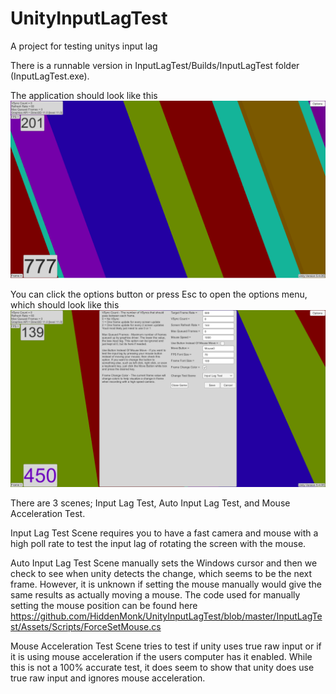 # UnityInputLagTest
A project for testing unitys input lag


There is a runnable version in InputLagTest/Builds/InputLagTest folder (InputLagTest.exe).


The application should look like this
![InputLagTestStart](https://github.com/HiddenMonk/UnityInputLagTest/blob/master/Images/InputLagTestStartup.png)

You can click the options button or press Esc to open the options menu, which should look like this
![InputLagTestOptions](https://github.com/HiddenMonk/UnityInputLagTest/blob/master/Images/InputLagTestOptions.png)


There are 3 scenes; Input Lag Test, Auto Input Lag Test, and Mouse Acceleration Test.

Input Lag Test Scene requires you to have a fast camera and mouse with a high poll rate to test the input lag of rotating the screen with the mouse.

Auto Input Lag Test Scene manually sets the Windows cursor and then we check to see when unity detects the change, which seems to be the next frame. However, it is unknown if setting the mouse manually would give the same results as actually moving a mouse.
The code used for manually setting the mouse position can be found here https://github.com/HiddenMonk/UnityInputLagTest/blob/master/InputLagTest/Assets/Scripts/ForceSetMouse.cs

Mouse Acceleration Test Scene tries to test if unity uses true raw input or if it is using mouse acceleration if the users computer has it enabled. While this is not a 100% accurate test, it does seem to show that unity does use true raw input and ignores mouse acceleration.
